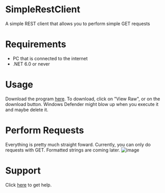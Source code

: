 # SimpleRestClient
A simple REST client that allows you to perform simple GET requests

# Requirements
- PC that is connected to the internet
- .NET 6.0 or never

# Usage
Download the program [here](https://github.com/elixss/SimpleRestClient/blob/master/Download/PerformApiCalls.exe 'Download here'). To download, click on "View Raw", or on the download button. Windows Defender might blow up when you execute it and maybe delete it.

# Perform Requests
Everything is pretty much straight foward. Currently, you can only do requests with GET. Formatted strings are coming later.
![image](https://user-images.githubusercontent.com/83035531/159176967-4e73d0d4-cf7f-4b1f-80cb-48beb2424d28.png 'A simple GET request')

# Support
Click [here](https://discord.gg/kB2zAqzJTu 'Support server') to get help.
